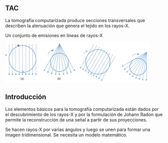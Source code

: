 ## TAC
La tomografía computarizada produce secciones transversales que describen la atenuación que genera el tejido en los rayos-X.

Un conjunto de emisiones en líneas de rayos-X


![](TA.png)

## Introducción

Los elementos básicos para la tomografía computarizada están dados por el descubrimiento de los rayos-X y por la formulación de Johann Radon que permite la reconstrucción de una señal a partir de sus proyecciones. 

Se hacen rayos-X por varias ángulos y luego se unen para formar una imagen tridimensional. Se necesita un modelo matemático. 

